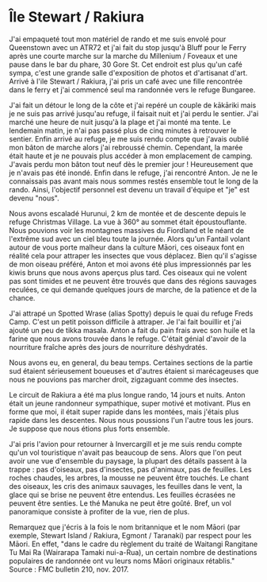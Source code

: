 # Île Stewart / Rakiura

J'ai empaqueté tout mon matériel de rando et me suis envolé pour Queenstown avec un ATR72 et j'ai fait du stop jusqu'à Bluff pour le Ferry après une courte marche sur la marche du Millenium / Foveaux et une pause dans le bar du phare, 30 Gore St. Cet endroit est plus qu'un café sympa, c'est une grande salle d'exposition de photos et d'artisanat d'art. Arrivé à l'ile Stewart / Rakiura, j'ai pris un café avec une fille rencontrée dans le ferry et j'ai commencé seul ma randonnée vers le refuge Bungaree.

J'ai fait un détour le long de la côte et j'ai repéré un couple de kākāriki mais je ne suis pas arrivé jusqu'au refuge, il faisait nuit et j'ai perdu le sentier. J'ai marché une heure de nuit jusqu'à la plage et j'ai monté ma tente. Le lendemain matin, je n'ai pas passé plus de cinq minutes à retrouver le sentier. Enfin arrivé au refuge, je me suis rendu compte que j'avais oublié mon bâton de marche alors j'ai rebroussé chemin. Cependant, la marée était haute et je ne pouvais plus accéder à mon emplacement de camping. J'avais perdu mon bâton tout neuf dès le premier jour ! Heureusement que je n'avais pas été inondé. Enfin dans le refuge, j'ai rencontré Anton. Je ne le connaissais pas avant mais nous sommes restés ensemble tout le long de la rando. Ainsi, l'objectif personnel est devenu un travail d'équipe et "je" est devenu "nous".

Nous avons escaladé Hurunui, 2 km de montée et de descente depuis le refuge Christmas Village. La vue à 360° au sommet était époustouflante. Nous pouvions voir les montagnes massives du Fiordland et le néant de l'extrême sud avec un ciel bleu toute la journée. Alors qu'un Fantail volant autour de vous porte malheur dans la culture Māori, ces oiseaux font en réalité cela pour attraper les insectes que vous déplacez. Bien qu'il s'agisse de mon oiseau préféré, Anton et moi avons été plus impressionnés par les kiwis bruns que nous avons aperçus plus tard. Ces oiseaux qui ne volent pas sont timides et ne peuvent être trouvés que dans des régions sauvages reculées, ce qui demande quelques jours de marche, de la patience et de la chance.

J'ai attrapé un Spotted Wrase (alias Spotty) depuis le quai du refuge Freds Camp. C'est un petit poisson difficile à attraper. Je l'ai fait bouillir et j'ai ajouté un peu de tikka masala. Anton a fait du pain frais avec son huile et la farine que nous avons trouvée dans le refuge. C'était génial d'avoir de la nourriture fraîche après des jours de nourriture déshydratés.

Nous avons eu, en general, du beau temps. Certaines sections de la partie sud étaient sérieusement boueuses et d'autres étaient si marécageuses que nous ne pouvions pas marcher droit, zigzaguant comme des insectes.

Le circuit de Rakiura a été ma plus longue rando, 14 jours et nuits. Anton était un jeune randonneur sympathique, super motivé et motivant. Plus en forme que moi, il était super rapide dans les montées, mais j'étais plus rapide dans les descentes. Nous nous poussions l'un l'autre tous les jours. Je suppose que nous étions plus forts ensemble.

J'ai pris l'avion pour retourner à Invercargill et je me suis rendu compte qu'un vol touristique n'avait pas beaucoup de sens. Alors que l'on peut avoir une vue d'ensemble du paysage, la plupart des détails passent à la trappe : pas d'oiseaux, pas d'insectes, pas d'animaux, pas de feuilles. Les roches chaudes, les arbres, la mousse ne peuvent être touchés. Le chant des oiseaux, les cris des animaux sauvages, les feuilles dans le vent, la glace qui se brise ne peuvent être entendus. Les feuilles écrasées ne peuvent être senties. Le thé Manuka ne peut être goûté. Bref, un vol panoramique consiste à profiter de la vue, rien de plus.

Remarquez que j'écris à la fois le nom britannique et le nom Māori (par exemple, Stewart Island / Rakiura, Egmont / Taranaki) par respect pour les Māori. En effet, "dans le cadre du règlement du traité de Waitangi Rangitane Tu Mai Ra (Wairarapa Tamaki nui-a-Rua), un certain nombre de destinations populaires de randonnée ont vu leurs noms Māori originaux rétablis." Source : FMC bulletin 210, nov. 2017.
